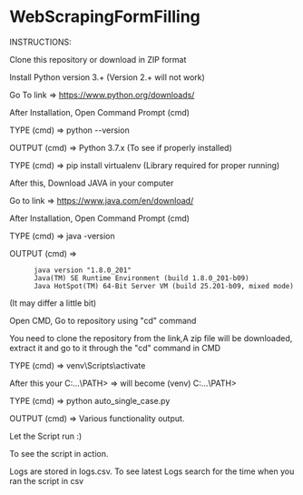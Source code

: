 # WebScrapingFormFilling

INSTRUCTIONS:

Clone this repository or download in ZIP format

Install Python version 3.+ (Version 2.+ will not work)

Go To link => https://www.python.org/downloads/

After Installation, Open Command Prompt (cmd)

TYPE (cmd) => python --version

OUTPUT (cmd) => Python 3.7.x (To see if properly installed)

TYPE (cmd) => pip install virtualenv (Library required for proper running)

After this, Download JAVA in your computer 

Go to link => https://www.java.com/en/download/ 

After Installation, Open Command Prompt (cmd)

TYPE (cmd) => java -version

OUTPUT (cmd) => 

		  java version "1.8.0_201"
		  Java(TM) SE Runtime Environment (build 1.8.0_201-b09)
		  Java HotSpot(TM) 64-Bit Server VM (build 25.201-b09, mixed mode)

(It may differ a little bit)

Open CMD, Go to repository using "cd" command

You need to clone the repository from the link,A zip file will be downloaded, extract it and go to it through the "cd" command in CMD

TYPE (cmd) => venv\Scripts\activate

After this your C:\...\PATH> => will become (venv) C:\...\PATH>

TYPE (cmd) => python auto_single_case.py

OUTPUT (cmd) => Various functionality output.

Let the Script run :)

To see the script in action.

Logs are stored in logs.csv. To see latest Logs search for the time when you ran the script in csv
